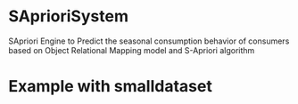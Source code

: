 # SAprioriSystem
SApriori Engine to Predict the seasonal consumption behavior of consumers based on Object Relational Mapping model and S-Apriori algorithm
# Example with smalldataset
